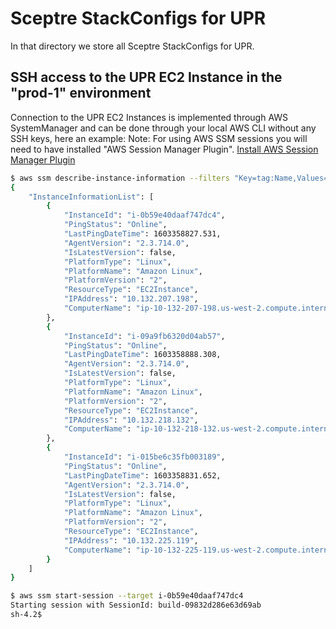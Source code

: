 # Sceptre StackConfigs for UPR

In that directory we store all Sceptre StackConfigs for UPR.

## SSH access to the UPR EC2 Instance in the "prod-1" environment

Connection to the UPR EC2 Instances is implemented through AWS SystemManager and can be done through your local AWS CLI without any SSH keys, here an example:
Note: For using AWS SSM sessions you will need to have installed "AWS Session Manager Plugin". [Install AWS Session Manager Plugin](https://docs.aws.amazon.com/systems-manager/latest/userguide/session-manager-working-with-install-plugin.html)

~~~~bash
$ aws ssm describe-instance-information --filters "Key=tag:Name,Values=prod-1-upr-cluster-Node"
{
    "InstanceInformationList": [
        {
            "InstanceId": "i-0b59e40daaf747dc4",
            "PingStatus": "Online",
            "LastPingDateTime": 1603358827.531,
            "AgentVersion": "2.3.714.0",
            "IsLatestVersion": false,
            "PlatformType": "Linux",
            "PlatformName": "Amazon Linux",
            "PlatformVersion": "2",
            "ResourceType": "EC2Instance",
            "IPAddress": "10.132.207.198",
            "ComputerName": "ip-10-132-207-198.us-west-2.compute.internal"
        },
        {
            "InstanceId": "i-09a9fb6320d04ab57",
            "PingStatus": "Online",
            "LastPingDateTime": 1603358888.308,
            "AgentVersion": "2.3.714.0",
            "IsLatestVersion": false,
            "PlatformType": "Linux",
            "PlatformName": "Amazon Linux",
            "PlatformVersion": "2",
            "ResourceType": "EC2Instance",
            "IPAddress": "10.132.218.132",
            "ComputerName": "ip-10-132-218-132.us-west-2.compute.internal"
        },
        {
            "InstanceId": "i-015be6c35fb003189",
            "PingStatus": "Online",
            "LastPingDateTime": 1603358831.652,
            "AgentVersion": "2.3.714.0",
            "IsLatestVersion": false,
            "PlatformType": "Linux",
            "PlatformName": "Amazon Linux",
            "PlatformVersion": "2",
            "ResourceType": "EC2Instance",
            "IPAddress": "10.132.225.119",
            "ComputerName": "ip-10-132-225-119.us-west-2.compute.internal"
        }
    ]
}

$ aws ssm start-session --target i-0b59e40daaf747dc4
Starting session with SessionId: build-09832d286e63d69ab
sh-4.2$
~~~~
